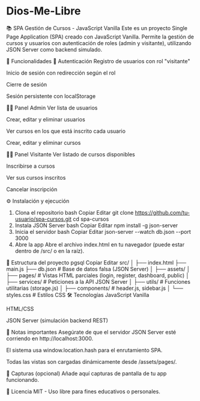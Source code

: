# Dios-Me-Libre

📚 SPA Gestión de Cursos - JavaScript Vanilla
Este es un proyecto Single Page Application (SPA) creado con JavaScript Vanilla. Permite la gestión de cursos y usuarios con autenticación de roles (admin y visitante), utilizando JSON Server como backend simulado.

🚀 Funcionalidades
👥 Autenticación
Registro de usuarios con rol "visitante"

Inicio de sesión con redirección según el rol

Cierre de sesión

Sesión persistente con localStorage

🧑‍💼 Panel Admin
Ver lista de usuarios

Crear, editar y eliminar usuarios

Ver cursos en los que está inscrito cada usuario

Crear, editar y eliminar cursos

🙋‍♂️ Panel Visitante
Ver listado de cursos disponibles

Inscribirse a cursos

Ver sus cursos inscritos

Cancelar inscripción

⚙️ Instalación y ejecución
1. Clona el repositorio
bash
Copiar
Editar
git clone https://github.com/tu-usuario/spa-cursos.git
cd spa-cursos
2. Instala JSON Server
bash
Copiar
Editar
npm install -g json-server
3. Inicia el servidor
bash
Copiar
Editar
json-server --watch db.json --port 3000
4. Abre la app
Abre el archivo index.html en tu navegador (puede estar dentro de /src/ o en la raíz).

📁 Estructura del proyecto
pgsql
Copiar
Editar
src/
│
├── index.html
├── main.js
├── db.json                # Base de datos falsa (JSON Server)
│
├── assets/
│   ├── pages/             # Vistas HTML parciales (login, register, dashboard, public)
│   ├── services/          # Peticiones a la API JSON Server
│   ├── utils/             # Funciones utilitarias (storage.js)
│   ├── components/        # header.js, sidebar.js
│   └── styles.css         # Estilos CSS
🛠 Tecnologías
JavaScript Vanilla

HTML/CSS

JSON Server (simulación backend REST)

📌 Notas importantes
Asegúrate de que el servidor JSON Server esté corriendo en http://localhost:3000.

El sistema usa window.location.hash para el enrutamiento SPA.

Todas las vistas son cargadas dinámicamente desde /assets/pages/.

📸 Capturas (opcional)
Añade aquí capturas de pantalla de tu app funcionando.

📄 Licencia
MIT - Uso libre para fines educativos o personales.
